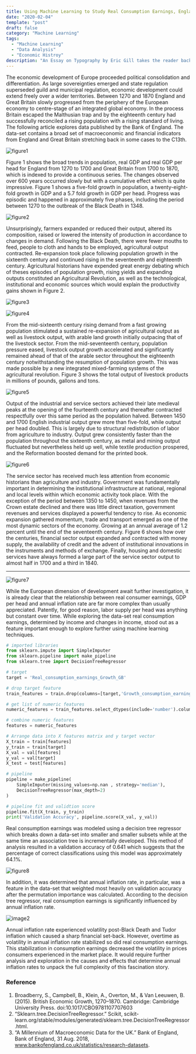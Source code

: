 ```yaml
---
title: Using Machine Learning to Study Real Consumption Earnings, England and Great Britain 1270–1870
date: "2020-02-04"
template: "post"
draft: false
category: "Machine Learning"
tags:
  - "Machine Learning"
  - "Data Analysis"
  - "Economic Histroy"
description: "An Essay on Typography by Eric Gill takes the reader back to the year 1930. The year when a conflict between two worlds came to its term. The machines of the industrial world finally took over the handicrafts."
---
```


The economic development of Europe proceeded political consolidation and differentiation. As large sovereignties emerged and state regulation superseded guild and municipal regulation, economic development could extend freely over a wider territories. Between 1270 and 1870 England and Great Britain slowly progressed from the periphery of the European economy to centre-stage of an integrated global economy. In the process Britain escaped the Malthusian trap and by the eighteenth century had successfully reconciled a rising population with a rising standard of living. The following article explores data published by the Bank of England. The data-set contains a broad set of macroeconomic and financial indicators from England and Great Britain stretching back in some cases to the C13th.

![figure1](/media/using-machine-learning-to-study-real-consumption-earnings/figure1.png)

Figure 1 shows the broad trends in population, real GDP and real GDP per head for England from 1270 to 1700 and Great Britain from 1700 to 1870, which is indexed to provide a continuous series. The changes observed over 600 years occurred slowly but with a cumulative effect which is quite impressive. Figure 1 shows a five-fold growth in population, a twenty-eight-fold growth in GDP and a 5.7 fold growth in GDP per head. Progress was episodic and happened in approximately five phases, including the period between 1270 to the outbreak of the Black Death in 1348.

![figure2](/media/using-machine-learning-to-study-real-consumption-earnings/figure2.png)

Unsurprisingly, farmers expanded or reduced their output, altered its composition, raised or lowered the intensity of production in accordance to changes in demand. Following the Black Death, there were fewer mouths to feed, people to cloth and hands to be employed, agricultural output contracted. Re-expansion took place following population growth in the sixteenth century and continued rising in the seventeenth and eighteenth century. Agricultural historians have expended great energy debating which of theses episodes of population growth, rising yields and expanding outputs constituted an Agricultural Revolution, as well as the technological, institutional and economic sources which would explain the productivity gains shown in Figure 2.

![figure3](/media/using-machine-learning-to-study-real-consumption-earnings/figure3.png)


![figure4](/media/using-machine-learning-to-study-real-consumption-earnings/figure4.png)

From the mid-sixteenth century rising demand from a fast growing population stimulated a sustained re-expansion of agricultural output as well as livestock output, with arable land growth initially outpacing that of the livestock sector. From the mid-seventeenth century, population pressure eased, livestock output growth accelerated and significantly remained ahead of that of the arable sector throughout the eighteenth century notwithstanding the resumption of population growth. This was made possible by a new integrated mixed-farming systems of the agricultural revolution. Figure 3 shows the total output of livestock products in millions of pounds, gallons and tons.

![figure5](/media/using-machine-learning-to-study-real-consumption-earnings/figure5.png)

Output of the industrial and service sectors achieved their late medieval peaks at the opening of the fourteenth century and thereafter contracted respectfully over this same period as the population halved. Between 1450 and 1700 English industrial output grew more than five-fold, while output per head doubled. This is largely due to structural redistribution of labor from agriculture to industry. Output grew consistently faster than the population throughout the sixteenth century, as metal and mining output fluctuated but nevertheless held up well, while textile production prospered, and the Reformation boosted demand for the printed book.

![figure6](/media/using-machine-learning-to-study-real-consumption-earnings/figure6.png)

The service sector has received much less attention from economic historians than agriculture and industry. Government was fundamentally important in determining the institutional infrastructure at national, regional and local levels within which economic activity took place. With the exception of the period between 1350 to 1450, when revenues from the Crown estate declined and there was little direct taxation, government revenues and services displayed a powerful tendency to rise. As economic expansion gathered momentum, trade and transport emerged as one of the most dynamic sectors of the economy. Growing at an annual average of 1.2 percent until the end of the seventeenth century. Figure 6 shows how over the centuries, financial sector output expanded and contracted with money supply, the availability of credit and the advent of institutional innovations in the instruments and methods of exchange. Finally, housing and domestic services have always formed a large part of the service sector output to almost half in 1700 and a third in 1840.

---

![figure7](/media/using-machine-learning-to-study-real-consumption-earnings/figure7.png)

While the European dimension of development await further investigation, it is already clear that the relationship between real consumer earnings, GDP per head and annual inflation rate are far more complex than usually appreciated. Patently, for good reason, labor supply per head was anything but constant over time. While exploring the data-set real consumption earnings, determined by income and changes in income, stood out as a feature important enough to explore further using machine learning techniques.

```python
# imported libraries
from sklearn.impute import SimpleImputer
from sklearn.pipeline import make_pipeline
from sklearn.tree import DecisionTreeRegressor

# target
target = 'Real_consumption_earnings_Growth_GB'

# drop target feature
train_features = train.drop(columns=[target,'Growth_consumption_earnings','Consumer_price_inflation'])

# get list of numeric features
numeric_features = train_features.select_dtypes(include='number').columns.tolist()

# combine numeric features
features = numeric_features

# Arrange data into X features matrix and y target vector 
X_train = train[features]
y_train = train[target]
X_val = val[features]
y_val = val[target]
X_test = test[features]

# pipeline
pipeline = make_pipeline(
    SimpleImputer(missing_values=np.nan , strategy='median'),
    DecisionTreeRegressor(max_depth=2)
)

# pipeline fit and validtion score
pipeline.fit(X_train, y_train)
print('Validation Accuracy', pipeline.score(X_val, y_val))
```

Real consumption earnings was modeled using a decision tree regressor which breaks down a data-set into smaller and smaller subsets while at the same time an association tree is incrementally developed. This method of analysis resulted in a validation accuracy of 0.641 which suggests that the percentage of correct classifications using this model was approximately 64.1%.

![figure8](/media/using-machine-learning-to-study-real-consumption-earnings/figure8.png)

In addition, it was determined that annual inflation rate, in particular, was a feature in the data-set that weighted most heavily on validation accuracy after the permutation importance was calculated. According to the decision tree regressor, real consumption earnings is significantly influenced by annual inflation rate.

![image2](/media/using-machine-learning-to-study-real-consumption-earnings/image2.png)

Annual inflation rate experienced volatility post-Black Death and Tudor inflation which caused a sharp financial set-back. However, overtime as volatility in annual inflation rate stabilized so did real consumption earnings. This stabilization in consumption earnings decreased the volatility in prices consumers experienced in the market place. It would require further analysis and exploration in the causes and effects that determine annual inflation rates to unpack the full complexity of this fascination story.


### Reference

1. Broadberry, S., Campbell, B., Klein, A., Overton, M., & Van Leeuwen, B. (2015). British Economic Growth, 1270–1870. Cambridge: Cambridge University Press. doi:10.1017/CBO9781107707603
2. “Sklearn.tree.DecisionTreeRegressor.” Scikit, scikit-learn.org/stable/modules/generated/sklearn.tree.DecisionTreeRegressor.html.
3. “A Millennium of Macroeconomic Data for the UK.” Bank of England, Bank of England, 31 Aug. 2018, www.bankofengland.co.uk/statistics/research-datasets.

